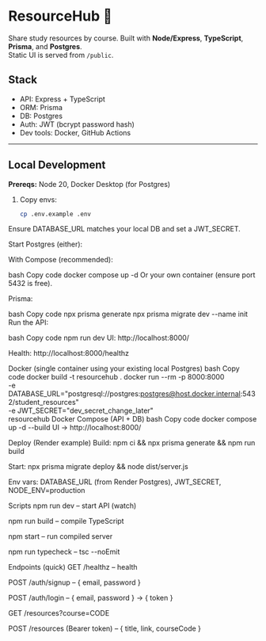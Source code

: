 # ResourceHub 🍏

Share study resources by course. Built with **Node/Express**, **TypeScript**, **Prisma**, and **Postgres**.  
Static UI is served from `/public`.

## Stack
- API: Express + TypeScript
- ORM: Prisma
- DB: Postgres
- Auth: JWT (bcrypt password hash)
- Dev tools: Docker, GitHub Actions

---

## Local Development

**Prereqs:** Node 20, Docker Desktop (for Postgres)

1. Copy envs:
   ```bash
   cp .env.example .env
Ensure DATABASE_URL matches your local DB and set a JWT_SECRET.

Start Postgres (either):

With Compose (recommended):

bash
Copy code
docker compose up -d
Or your own container (ensure port 5432 is free).

Prisma:

bash
Copy code
npx prisma generate
npx prisma migrate dev --name init
Run the API:

bash
Copy code
npm run dev
UI: http://localhost:8000/

Health: http://localhost:8000/healthz

Docker (single container using your existing local Postgres)
bash
Copy code
docker build -t resourcehub .
docker run --rm -p 8000:8000 \
  -e DATABASE_URL="postgresql://postgres:postgres@host.docker.internal:5432/student_resources" \
  -e JWT_SECRET="dev_secret_change_later" \
  resourcehub
Docker Compose (API + DB)
bash
Copy code
docker compose up -d --build
UI → http://localhost:8000/

Deploy (Render example)
Build: npm ci && npx prisma generate && npm run build

Start: npx prisma migrate deploy && node dist/server.js

Env vars: DATABASE_URL (from Render Postgres), JWT_SECRET, NODE_ENV=production

Scripts
npm run dev – start API (watch)

npm run build – compile TypeScript

npm start – run compiled server

npm run typecheck – tsc --noEmit

Endpoints (quick)
GET /healthz – health

POST /auth/signup – { email, password }

POST /auth/login – { email, password } → { token }

GET /resources?course=CODE

POST /resources (Bearer token) – { title, link, courseCode }